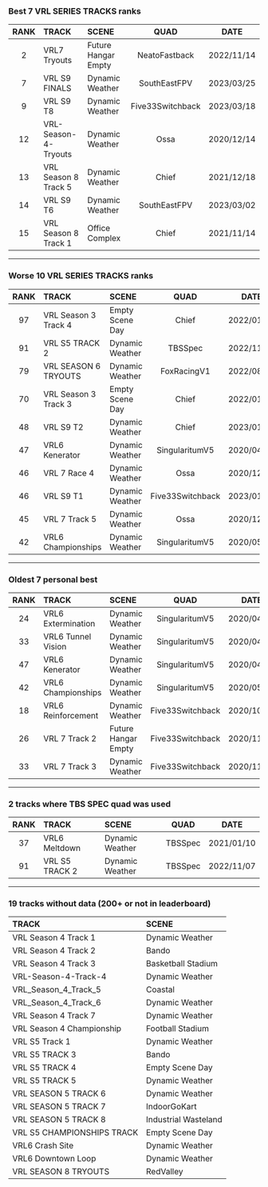 ### Best 7 VRL SERIES TRACKS ranks
|RANK|TRACK|SCENE|QUAD|DATE|
|:---:|:---|:---|:---:|:---:|
|2|VRL7 Tryouts|Future Hangar Empty|NeatoFastback|2022/11/14|
|7|VRL S9 FINALS|Dynamic Weather|SouthEastFPV|2023/03/25|
|9|VRL S9 T8|Dynamic Weather|Five33Switchback|2023/03/18|
|12|VRL-Season-4-Tryouts|Dynamic Weather|Ossa|2020/12/14|
|13|VRL Season 8 Track 5|Dynamic Weather|Chief|2021/12/18|
|14|VRL S9 T6|Dynamic Weather|SouthEastFPV|2023/03/02|
|15|VRL Season 8 Track 1|Office Complex|Chief|2021/11/14|
---
### Worse 10 VRL SERIES TRACKS ranks
|RANK|TRACK|SCENE|QUAD|DATE|
|:---:|:---|:---|:---:|:---:|
|97|VRL Season 3 Track 4|Empty Scene Day|Chief|2022/01/22|
|91|VRL S5 TRACK 2|Dynamic Weather|TBSSpec|2022/11/07|
|79|VRL SEASON 6 TRYOUTS|Dynamic Weather|FoxRacingV1|2022/08/09|
|70|VRL Season 3 Track 3|Empty Scene Day|Chief|2022/01/22|
|48|VRL S9 T2|Dynamic Weather|Chief|2023/01/28|
|47|VRL6 Kenerator|Dynamic Weather|SingularitumV5|2020/04/24|
|46|VRL 7 Race 4|Dynamic Weather|Ossa|2020/12/01|
|46|VRL S9 T1|Dynamic Weather|Five33Switchback|2023/01/21|
|45|VRL 7 Track 5|Dynamic Weather|Ossa|2020/12/13|
|42|VRL6 Championships|Dynamic Weather|SingularitumV5|2020/05/03|
---
### Oldest 7 personal best
|RANK|TRACK|SCENE|QUAD|DATE|
|:---:|:---|:---|:---:|:---:|
|24|VRL6 Extermination|Dynamic Weather|SingularitumV5|2020/04/11|
|33|VRL6 Tunnel Vision|Dynamic Weather|SingularitumV5|2020/04/16|
|47|VRL6 Kenerator|Dynamic Weather|SingularitumV5|2020/04/24|
|42|VRL6 Championships|Dynamic Weather|SingularitumV5|2020/05/03|
|18|VRL6 Reinforcement|Dynamic Weather|Five33Switchback|2020/10/25|
|26|VRL 7 Track 2|Future Hangar Empty|Five33Switchback|2020/11/14|
|33|VRL 7 Track 3|Dynamic Weather|Five33Switchback|2020/11/18|
---
### 2 tracks where TBS SPEC quad was used
|RANK|TRACK|SCENE|QUAD|DATE|
|:---:|:---|:---|:---:|:---:|
|37|VRL6 Meltdown|Dynamic Weather|TBSSpec|2021/01/10|
|91|VRL S5 TRACK 2|Dynamic Weather|TBSSpec|2022/11/07|
---
### 19 tracks without data (200+ or not in leaderboard)
|TRACK|SCENE|
|:---|:---|
|VRL Season 4 Track 1|Dynamic Weather|
|VRL Season 4 Track 2|Bando|
|VRL Season 4 Track 3|Basketball Stadium|
|VRL-Season-4-Track-4|Dynamic Weather|
|VRL_Season_4_Track_5|Coastal|
|VRL_Season_4_Track_6|Dynamic Weather|
|VRL Season 4 Track 7|Dynamic Weather|
|VRL Season 4 Championship|Football Stadium|
|VRL S5 Track 1|Dynamic Weather|
|VRL S5 TRACK 3|Bando|
|VRL S5 TRACK 4|Empty Scene Day|
|VRL S5 TRACK 5|Dynamic Weather|
|VRL SEASON 5 TRACK 6|Dynamic Weather|
|VRL SEASON 5 TRACK 7|IndoorGoKart|
|VRL SEASON 5 TRACK 8|Industrial Wasteland|
|VRL S5 CHAMPIONSHIPS TRACK|Empty Scene Day|
|VRL6 Crash Site|Dynamic Weather|
|VRL6 Downtown Loop|Dynamic Weather|
|VRL SEASON 8 TRYOUTS|RedValley|

